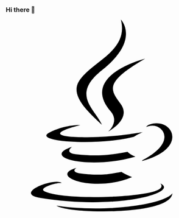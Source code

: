 ### Hi there 👋
<svg role="img" viewBox="0 0 24 24" xmlns="http://www.w3.org/2000/svg"><title>Java</title><path d="M8.851 18.56s-.917.534.653.714c1.902.218 2.874.187 4.969-.211 0 0 .552.346 1.321.646-4.699 2.013-10.633-.118-6.943-1.149M8.276 15.933s-1.028.761.542.924c2.032.209 3.636.227 6.413-.308 0 0 .384.389.987.602-5.679 1.661-12.007.13-7.942-1.218M13.116 11.475c1.158 1.333-.304 2.533-.304 2.533s2.939-1.518 1.589-3.418c-1.261-1.772-2.228-2.652 3.007-5.688 0-.001-8.216 2.051-4.292 6.573M19.33 20.504s.679.559-.747.991c-2.712.822-11.288 1.069-13.669.033-.856-.373.75-.89 1.254-.998.527-.114.828-.093.828-.093-.953-.671-6.156 1.317-2.643 1.887 9.58 1.553 17.462-.7 14.977-1.82M9.292 13.21s-4.362 1.036-1.544 1.412c1.189.159 3.561.123 5.77-.062 1.806-.152 3.618-.477 3.618-.477s-.637.272-1.098.587c-4.429 1.165-12.986.623-10.522-.568 2.082-1.006 3.776-.892 3.776-.892M17.116 17.584c4.503-2.34 2.421-4.589.968-4.285-.355.074-.515.138-.515.138s.132-.207.385-.297c2.875-1.011 5.086 2.981-.928 4.562 0-.001.07-.062.09-.118M14.401 0s2.494 2.494-2.365 6.33c-3.896 3.077-.888 4.832-.001 6.836-2.274-2.053-3.943-3.858-2.824-5.539 1.644-2.469 6.197-3.665 5.19-7.627M9.734 23.924c4.322.277 10.959-.153 11.116-2.198 0 0-.302.775-3.572 1.391-3.688.694-8.239.613-10.937.168 0-.001.553.457 3.393.639"/></svg>
<!--
**supremehyo/supremehyo** is a ✨ _special_ ✨ repository because its `README.md` (this file) appears on your GitHub profile.

Here are some ideas to get you started:

- 🔭 I’m currently working on ...
- 🌱 I’m currently learning ...
- 👯 I’m looking to collaborate on ...
- 🤔 I’m looking for help with ...
- 💬 Ask me about ...
- 📫 How to reach me: ...
- 😄 Pronouns: ...
- ⚡ Fun fact: ...
-->
